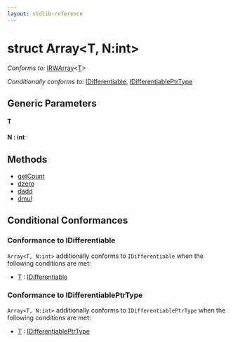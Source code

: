 ```yaml
---
layout: stdlib-reference
---
```


# struct Array\<T, N:int\>

*Conforms to:* [IRWArray](../../interfaces/irwarray-0123/index.html)\<[T](../../interfaces/irwarray-0123/index.html#typeparam-T)\>

*Conditionally conforms to:* [IDifferentiable](../../interfaces/idifferentiable-01/index.html), [IDifferentiablePtrType](../../interfaces/idifferentiableptrtype-01fi/index.html)

## Generic Parameters

####  <a id="typeparam-T"></a>T
####  <a id="decl-N"></a>N  : int

## Methods

* [getCount](getcount-3)
* [dzero](dzero)
* [dadd](dadd)
* [dmul](dmul)

## Conditional Conformances

### Conformance to IDifferentiable
`Array<T, N:int>` additionally conforms to `IDifferentiable` when the following conditions are met:

  * [T](index.html#typeparam-T) : [IDifferentiable](../../interfaces/idifferentiable-01/index.html)
### Conformance to IDifferentiablePtrType
`Array<T, N:int>` additionally conforms to `IDifferentiablePtrType` when the following conditions are met:

  * [T](index.html#typeparam-T) : [IDifferentiablePtrType](../../interfaces/idifferentiableptrtype-01fi/index.html)

<!-- RTD-TOC-START
```{toctree}
:titlesonly:
:hidden:

Differential <differential-0>
dadd <dadd>
dmul <dmul>
dzero <dzero>
getCount <getcount-3>
```
RTD-TOC-END -->

